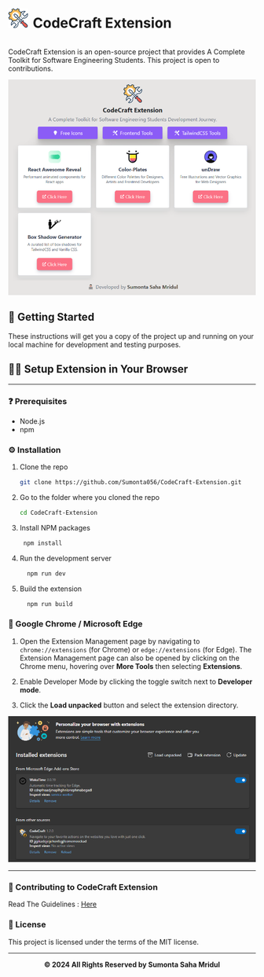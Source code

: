 <div style="display: flex; align-items: center;">
  <img src="./public/tools.png" width="40px">
  <h1 style="margin-left: 10px;">CodeCraft Extension</h1>
</div>

CodeCraft Extension is an open-source project that provides A Complete Toolkit for Software Engineering Students. This project is open to contributions.

![alt text](./assets/image.png)

## 📝 Getting Started

These instructions will get you a copy of the project up and running on your local machine for development and testing purposes.

## ✍🏻 Setup Extension in Your Browser

<hr>

### ❓ Prerequisites

- Node.js
- npm

### ⚙️ Installation

1. Clone the repo
   ```bash
   git clone https://github.com/Sumonta056/CodeCraft-Extension.git
   ```
2. Go to the folder where you cloned the repo
   ```bash
   cd CodeCraft-Extension
   ```
3. Install NPM packages
   ```bash
    npm install
   ```
4. Run the development server
   ```bash
     npm run dev
   ```
5. Build the extension
   ```bash
     npm run build
   ```

### 📄 Google Chrome / Microsoft Edge

1. Open the Extension Management page by navigating to `chrome://extensions` (for Chrome) or `edge://extensions` (for Edge). The Extension Management page can also be opened by clicking on the Chrome menu, hovering over **More Tools** then selecting **Extensions**.

2. Enable Developer Mode by clicking the toggle switch next to **Developer mode**.

3. Click the **Load unpacked** button and select the extension directory.

![alt text](./assets/image-1.png)

<hr>

### 🛂 Contributing to CodeCraft Extension

Read The Guidelines : <a href="https://github.com/Sumonta056/GitHub-Follower-Notification-Action-Bot/blob/main/Contribution.md">Here</a>

### 🔖 License

This project is licensed under the terms of the MIT license.

<hr>

<div align="center">
<strong>&copy; 2024 All Rights Reserved by Sumonta Saha Mridul</strong>
</div>
